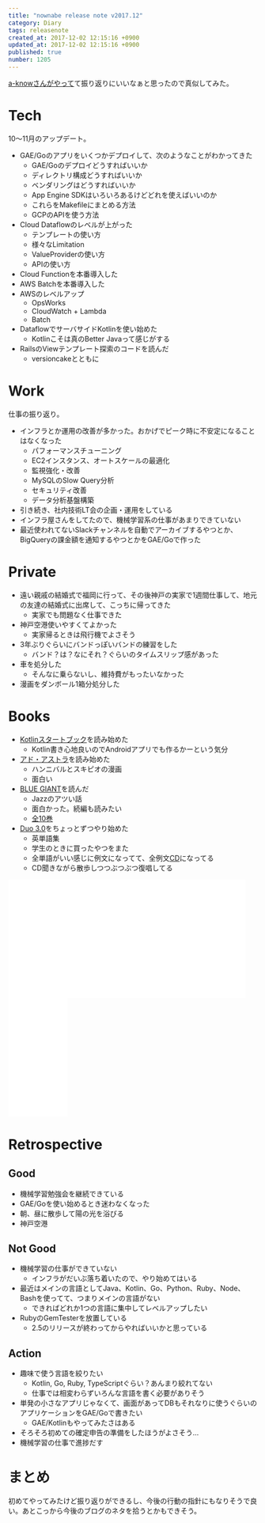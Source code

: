 ```yaml
---
title: "nownabe release note v2017.12"
category: Diary
tags: releasenote
created_at: 2017-12-02 12:15:16 +0900
updated_at: 2017-12-02 12:15:16 +0900
published: true
number: 1205
---
```


[a-knowさんがやって](http://blog.a-know.me/entry/2017/12/01/100000)て振り返りにいいなぁと思ったので真似してみた。

# Tech
10〜11月のアップデート。

* GAE/Goのアプリをいくつかデプロイして、次のようなことがわかってきた
    * GAE/Goのデプロイどうすればいいか
    * ディレクトリ構成どうすればいいか
    * ベンダリングはどうすればいいか
    * App Engine SDKはいろいろあるけどどれを使えばいいのか
    * これらをMakefileにまとめる方法
    * GCPのAPIを使う方法
* Cloud Dataflowのレベルが上がった
    * テンプレートの使い方
    * 様々なLimitation
    * ValueProviderの使い方
    * APIの使い方
* Cloud Functionを本番導入した
* AWS Batchを本番導入した
* AWSのレベルアップ
    * OpsWorks
    * CloudWatch + Lambda
    * Batch
* DataflowでサーバサイドKotlinを使い始めた
    * Kotlinこそは真のBetter Javaって感じがする
* RailsのViewテンプレート探索のコードを読んだ
    * versioncakeとともに

# Work
仕事の振り返り。

* インフラとか運用の改善が多かった。おかげでピーク時に不安定になることはなくなった
    * パフォーマンスチューニング
    * EC2インスタンス、オートスケールの最適化
    * 監視強化・改善
    * MySQLのSlow Query分析
    * セキュリティ改善
    * データ分析基盤構築
* 引き続き、社内技術LT会の企画・運用をしている
* インフラ屋さんをしてたので、機械学習系の仕事があまりできていない
* 最近使われてないSlackチャンネルを自動でアーカイブするやつとか、BigQueryの課金額を通知するやつとかをGAE/Goで作った

# Private
* 遠い親戚の結婚式で福岡に行って、その後神戸の実家で1週間仕事して、地元の友達の結婚式に出席して、こっちに帰ってきた
    * 実家でも問題なく仕事できた
* 神戸空港使いやすくてよかった
    * 実家帰るときは飛行機でよさそう
* 3年ぶりぐらいにバンドっぽいバンドの練習をした
    * バンド？は？なにそれ？ぐらいのタイムスリップ感があった
* 車を処分した
    * そんなに乗らないし、維持費がもったいなかった
* 漫画をダンボール1箱分処分した

# Books
* [Kotlinスタートブック](http://amzn.to/2zFZiyG)を読み始めた
    * Kotlin書き心地良いのでAndroidアプリでも作るかーという気分
* [アド・アストラ](http://amzn.to/2zFSZv4)を読み始めた
    * ハンニバルとスキピオの漫画
    * 面白い
* [BLUE GIANT](http://amzn.to/2zG0eTI)を読んだ
    * Jazzのアツい話
    * 面白かった。続編も読みたい
    * [全10巻](http://amzn.to/2i7joun)
* [Duo 3.0](http://amzn.to/2BD5WHi)をちょっとずつやり始めた
    * 英単語集
    * 学生のときに買ったやつをまた
    * 全単語がいい感じに例文になってて、全例文[CD](http://amzn.to/2BtfsM6)になってる
    * CD聞きながら散歩しつつぶつぶつ復唱してる

<iframe style="width:120px;height:240px;" marginwidth="0" marginheight="0" scrolling="no" frameborder="0" src="//rcm-fe.amazon-adsystem.com/e/cm?lt1=_blank&bc1=000000&IS2=1&bg1=FFFFFF&fc1=000000&lc1=0000FF&t=nownabe0c-22&o=9&p=8&l=as4&m=amazon&f=ifr&ref=as_ss_li_til&asins=B06XHJMR65&linkId=ed6f68c6a978fbc1e820c49c075300b6"></iframe><iframe style="width:120px;height:240px;" marginwidth="0" marginheight="0" scrolling="no" frameborder="0" src="//rcm-fe.amazon-adsystem.com/e/cm?lt1=_blank&bc1=000000&IS2=1&bg1=FFFFFF&fc1=000000&lc1=0000FF&t=nownabe0c-22&o=9&p=8&l=as4&m=amazon&f=ifr&ref=as_ss_li_til&asins=B00BCY592C&linkId=c87142d928cad6e6fbb9189b8ff43b15"></iframe><iframe style="width:120px;height:240px;" marginwidth="0" marginheight="0" scrolling="no" frameborder="0" src="//rcm-fe.amazon-adsystem.com/e/cm?lt1=_blank&bc1=000000&IS2=1&bg1=FFFFFF&fc1=000000&lc1=0000FF&t=nownabe0c-22&o=9&p=8&l=as4&m=amazon&f=ifr&ref=as_ss_li_til&asins=B00GSMDY48&linkId=6277f1ca3ba732ac1b465cf776005aff"></iframe><iframe style="width:120px;height:240px;" marginwidth="0" marginheight="0" scrolling="no" frameborder="0" src="//rcm-fe.amazon-adsystem.com/e/cm?lt1=_blank&bc1=000000&IS2=1&bg1=FFFFFF&fc1=000000&lc1=0000FF&t=nownabe0c-22&o=9&p=8&l=as4&m=amazon&f=ifr&ref=as_ss_li_til&asins=4900790052&linkId=152d568ec6f3930585ad4b38aeb751ff"></iframe><iframe style="width:120px;height:240px;" marginwidth="0" marginheight="0" scrolling="no" frameborder="0" src="//rcm-fe.amazon-adsystem.com/e/cm?lt1=_blank&bc1=000000&IS2=1&bg1=FFFFFF&fc1=000000&lc1=0000FF&t=nownabe0c-22&o=9&p=8&l=as4&m=amazon&f=ifr&ref=as_ss_li_til&asins=4900790079&linkId=cd2026b6051cc00e6d68fb6bbce4a8dd"></iframe>

# Retrospective
## Good
* 機械学習勉強会を継続できている
* GAE/Goを使い始めるとき迷わなくなった
* 朝、昼に散歩して陽の光を浴びる
* 神戸空港

## Not Good
* 機械学習の仕事ができていない
    * インフラがだいぶ落ち着いたので、やり始めてはいる
* 最近はメインの言語としてJava、Kotlin、Go、Python、Ruby、Node、Bashを使ってて、つまりメインの言語がない
    * できればどれか1つの言語に集中してレベルアップしたい
* RubyのGemTesterを放置している
    * 2.5のリリースが終わってからやればいいかと思っている

## Action
* 趣味で使う言語を絞りたい
    * Kotlin, Go, Ruby, TypeScriptぐらい？あんまり絞れてない
    * 仕事では相変わらずいろんな言語を書く必要がありそう
* 単発の小さなアプリじゃなくて、画面があってDBもそれなりに使うぐらいのアプリケーションをGAE/Goで書きたい
    * GAE/Kotlinもやってみたさはある
* そろそろ初めての確定申告の準備をしたほうがよさそう…
* 機械学習の仕事で進捗だす

# まとめ
初めてやってみたけど振り返りができるし、今後の行動の指針にもなりそうで良い。あとこっから今後のブログのネタを拾うとかもできそう。
